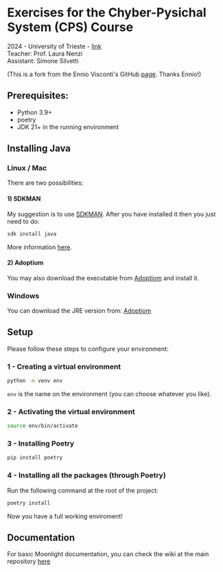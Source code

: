 # Exercises for the Chyber-Pysichal System (CPS) Course
2024 - University of Trieste - [link](https://corsi.units.it/en/in20/teaching-unit/2024/397806/af_id/400512)\
Teacher: Prof. Laura Nenzi\
Assistant: Simone Silvetti

(This is a fork from the Ennio Visconti's GitHub [page](https://github.com/ennioVisco/cps-labs). Thanks Ennio!)


## Prerequisites:

- Python 3.9+
- poetry
- JDK 21+ in the running environment

## Installing Java 
### Linux / Mac
There are two possibilities: 

#### 1) SDKMAN
My suggestion is to use [SDKMAN](https://sdkman.io/install).
After you have installed it then you just need to do:
```bash
sdk install java
```
More information [here](https://sdkman.io/usage). 
#### 2) Adoptium
You may also download the executable from [Adoptiom](https://adoptium.net/temurin/releases/?os=any) and install it. 

### Windows
You can download the JRE version from: [Adoptiom](https://adoptium.net/temurin/releases/?os=any)

## Setup
Please follow these steps to configure your environment:
### 1 - Creating a virtual environment
```sh
python -m venv env
```
`env` is the name on the environment (you can choose whatever you like).

### 2 - Activating the virtual environment

```sh
source env/bin/activate
```

### 3 - Installing Poetry

```sh
pip install poetry
```

### 4 - Installing all the packages (through Poetry)

Run the following command at the root of the project:

```bash
poetry install
```
Now you have a full working enviroment!

## Documentation

For basic Moonlight documentation, you can check the wiki at the main repository [here](https://github.com/MoonLightSuite/moonlight/wiki)

